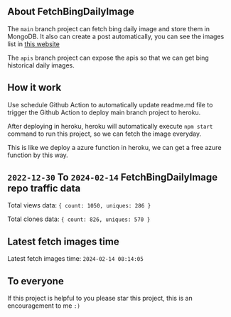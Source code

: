 ## About FetchBingDailyImage

The `main` branch project can fetch bing daily image and store them in MongoDB.
It also can create a post automatically, you can see the images list in [this website](https://oursalbum.netlify.app)

The `apis` branch project can expose the apis so that we can get bing historical daily images.

## How it work

Use schedule Github Action to automatically update readme.md file to trigger the Github Action to deploy main branch project to heroku.

After deploying in heroku, heroku will automatically execute `npm start` command to run this project, so we can fetch the image everyday.

This is like we deploy a azure function in heroku, we can get a free azure function by this way.

## `2022-12-30` To `2024-02-14` FetchBingDailyImage repo traffic data

Total views data: `{ count: 1050, uniques: 286 }`

Total clones data: `{ count: 826, uniques: 570 }`

## Latest fetch images time

Latest fetch images time: `2024-02-14 08:14:05`

## To everyone

If this project is helpful to you please star this project, this is an encouragement to me `:)`



